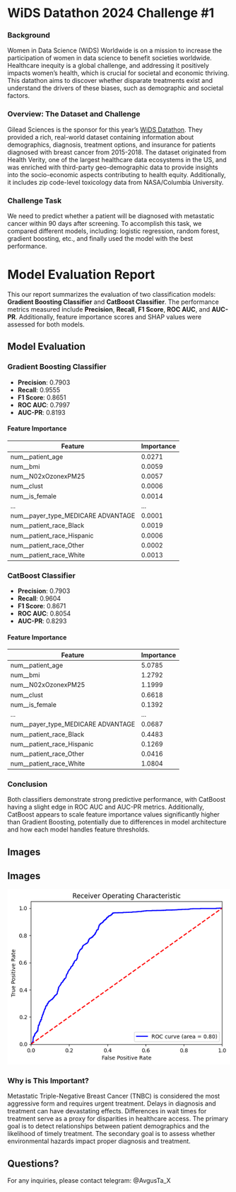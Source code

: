# WiDS Datathon 2024 Challenge #1

### Background

Women in Data Science (WiDS) Worldwide is on a mission to increase the participation of women in data science to benefit societies worldwide. Healthcare inequity is a global challenge, and addressing it positively impacts women’s health, which is crucial for societal and economic thriving. This datathon aims to discover whether disparate treatments exist and understand the drivers of these biases, such as demographic and societal factors.

### Overview: The Dataset and Challenge

Gilead Sciences is the sponsor for this year’s [WiDS Datathon](https://www.widsworldwide.org/learn/datathon/). They provided a rich, real-world dataset containing information about demographics, diagnosis, treatment options, and insurance for patients diagnosed with breast cancer from 2015-2018. The dataset originated from Health Verity, one of the largest healthcare data ecosystems in the US, and was enriched with third-party geo-demographic data to provide insights into the socio-economic aspects contributing to health equity. Additionally, it includes zip code-level toxicology data from NASA/Columbia University.

### Challenge Task

We need to predict whether a patient will be diagnosed with metastatic cancer within 90 days after screening.
To accomplish this task, we compared different models, including: logistic regression, random forest, gradient boosting, etc., and finally used the model with the best performance.


# Model Evaluation Report

This our report summarizes the evaluation of two classification models: **Gradient Boosting Classifier** and **CatBoost Classifier**. The performance metrics measured include **Precision**, **Recall**, **F1 Score**, **ROC AUC**, and **AUC-PR**. Additionally, feature importance scores and SHAP values were assessed for both models.

## Model Evaluation

### Gradient Boosting Classifier
- **Precision**: 0.7903
- **Recall**: 0.9555
- **F1 Score**: 0.8651
- **ROC AUC**: 0.7997
- **AUC-PR**: 0.8193

#### Feature Importance
| Feature | Importance |
|---------|------------|
| num__patient_age | 0.0271 |
| num__bmi | 0.0059 |
| num__N02xOzonexPM25 | 0.0057 |
| num__clust | 0.0006 |
| num__is_female | 0.0014 |
| ... | ... |
| num__payer_type_MEDICARE ADVANTAGE | 0.0001 |
| num__patient_race_Black | 0.0019 |
| num__patient_race_Hispanic | 0.0006 |
| num__patient_race_Other | 0.0002 |
| num__patient_race_White | 0.0013 |

### CatBoost Classifier
- **Precision**: 0.7903
- **Recall**: 0.9604
- **F1 Score**: 0.8671
- **ROC AUC**: 0.8054
- **AUC-PR**: 0.8293

#### Feature Importance
| Feature | Importance |
|---------|------------|
| num__patient_age | 5.0785 |
| num__bmi | 1.2792 |
| num__N02xOzonexPM25 | 1.1999 |
| num__clust | 0.6618 |
| num__is_female | 0.1392 |
| ... | ... |
| num__payer_type_MEDICARE ADVANTAGE | 0.0687 |
| num__patient_race_Black | 0.4483 |
| num__patient_race_Hispanic | 0.1269 |
| num__patient_race_Other | 0.0416 |
| num__patient_race_White | 1.0804 |

### Conclusion
Both classifiers demonstrate strong predictive performance, with CatBoost having a slight edge in ROC AUC and AUC-PR metrics. Additionally, CatBoost appears to scale feature importance values significantly higher than Gradient Boosting, potentially due to differences in model architecture and how each model handles feature thresholds.

## Images
## Images
![Model Evaluation Chart](Images/1.1.png)


### Why is This Important?

Metastatic Triple-Negative Breast Cancer (TNBC) is considered the most aggressive form and requires urgent treatment. Delays in diagnosis and treatment can have devastating effects. Differences in wait times for treatment serve as a proxy for disparities in healthcare access. The primary goal is to detect relationships between patient demographics and the likelihood of timely treatment. The secondary goal is to assess whether environmental hazards impact proper diagnosis and treatment.

## Questions?

For any inquiries, please contact telegram: @AvgusTa_X



